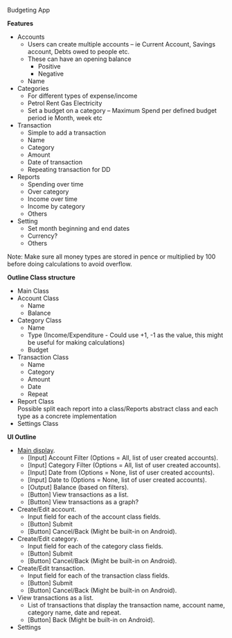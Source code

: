 Budgeting App

**Features**
* Accounts
    * Users can create multiple accounts – ie Current Account, Savings account, Debts owed to people etc.
    * These can have an opening balance
        * Positive
        * Negative
    * Name
* Categories
    * For different types of expense/income
    * Petrol Rent Gas Electricity
    * Set a budget on a category – Maximum Spend per defined budget period ie Month, week etc
* Transaction
    * Simple to add a transaction
    * Name
    * Category
    * Amount
    * Date of transaction
    * Repeating transaction for DD
* Reports
    * Spending over time
    * Over category
    * Income over time
    * Income by category
    * Others
* Setting
    * Set month beginning and end dates
    * Currency?
    * Others

Note: Make sure all money types are stored in pence or multiplied by 100 before doing calculations to avoid overflow.


**Outline Class structure**
* Main Class
* Account Class
    * Name
    * Balance
* Category Class
    * Name
    * Type (Income/Expenditure - Could use +1, -1 as the value, this might be useful for making calculations)
    * Budget
* Transaction Class
    * Name
    * Category
    * Amount
    * Date
    * Repeat
* Report Class   
    Possible split each report into a class/Reports abstract class and each type as a concrete implementation
* Settings Class


**UI Outline**
* [Main display](https://docs.google.com/drawings/d/1vZ7jk2y31Zb0QZriU1D7zoWvXS-H-IDw8ZXIryVWODE/edit).
    * [Input] Account Filter (Options = All, list of user created accounts).
    * [Input] Category Filter (Options = All, list of user created accounts).
    * [Input] Date from (Options = None, list of user created accounts).
    * [Input] Date to (Options = None, list of user created accounts).
    * [Output] Balance (based on filters).
    * [Button] View transactions as a list.
    * [Button] View transactions as a graph?
* Create/Edit account.
    * Input field for each of the account class fields.
    * [Button] Submit
    * [Button] Cancel/Back (Might be built-in on Android).
* Create/Edit category.
    * Input field for each of the category class fields.
    * [Button] Submit
    * [Button] Cancel/Back (Might be built-in on Android).
* Create/Edit transaction.
    * Input field for each of the transaction class fields.
    * [Button] Submit
    * [Button] Cancel/Back (Might be built-in on Android).
* View transactions as a list.
    * List of transactions that display the transaction name, account name, category name, date and repeat.
    * [Button] Back (Might be built-in on Android).
* Settings

